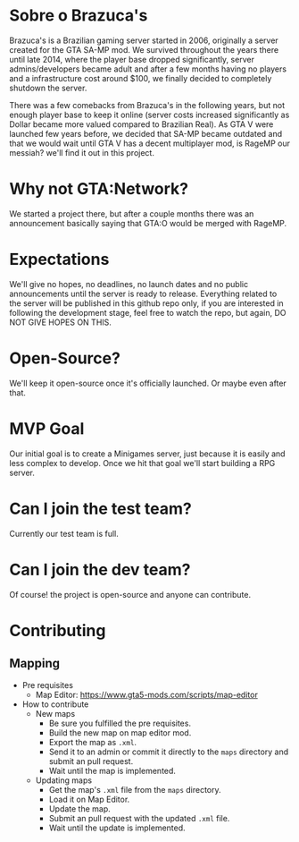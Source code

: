 # Sobre o Brazuca's

Brazuca's is a Brazilian gaming server started in 2006, originally a server created for the GTA SA-MP mod. We survived throughout the years there until late 2014, where the player base dropped significantly, server admins/developers became adult and after a few months having no players and a infrastructure cost around $100, we finally decided to completely shutdown the server.

There was a few comebacks from Brazuca's in the following years, but not enough player base to keep it online (server costs increased significantly as Dollar became more valued compared to Brazilian Real). As GTA V were launched few years before, we decided that SA-MP became outdated and that we would wait until GTA V has a decent multiplayer mod, is RageMP our messiah? we'll find it out in this project.

# Why not GTA:Network?
We started a project there, but after a couple months there was an announcement basically saying that GTA:O would be merged with RageMP.

# Expectations
We'll give no hopes, no deadlines, no launch dates and no public announcements until the server is ready to release. Everything related to the server will be published in this github repo only, if you are interested in following the development stage, feel free to watch the repo, but again, DO NOT GIVE HOPES ON THIS. 

# Open-Source?
We'll keep it open-source once it's officially launched. Or maybe even after that.

# MVP Goal
Our initial goal is to create a Minigames server, just because it is easily and less complex to develop. Once we hit that goal we'll start building a RPG server.

# Can I join the test team?
Currently our test team is full.

# Can I join the dev team?
Of course! the project is open-source and anyone can contribute.

# Contributing
## Mapping
* Pre requisites
    - Map Editor: https://www.gta5-mods.com/scripts/map-editor
* How to contribute
    - New maps
        - Be sure you fulfilled the pre requisites.
        - Build the new map on map editor mod.
        - Export the map as `.xml`.
        - Send it to an admin or commit it directly to the `maps` directory and submit an pull request.
        - Wait until the map is implemented.
    - Updating maps
        - Get the map's `.xml` file from the `maps` directory.
        - Load it on Map Editor.
        - Update the map.
        - Submit an pull request with the updated `.xml` file.
        - Wait until the update is implemented.     
